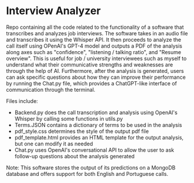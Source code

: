 # Interview Analyzer
Repo containing all the code related to the functionality of a software that transcribes and analyzes job interviews.
The software takes in an audio file and transcribes it using the Whisper API. It then proceeds to analyze the call
itself using OPenAI's GPT-4 model and outputs a PDF of the analysis along axes such as "confidence", "listening / talking ratio", and
"Resume overview". This is useful for job / university interviewees such as myself to understand what their communicative strengths and weaknesses are through the help of AI. Furthermore, after the analysis is generated, users can ask specific questions about how they can improve their performance by running the Chat.py file, which provides a ChatGPT-like interface of communication through the terminal. 

Files include:
* Backend.py does the call transcription and analysis using OpenAI's Whisper by calling some functions in utils.py
* Terms.JSON contains a dictionary of terms to be used in the analysis
* pdf_style.css determines the style of the output pdf file
* pdf_template.html provides an HTML template for the output analysis, but one can modify it as needed
* Chat.py uses OpenAI's conversational API to allow the user to ask follow-up questions about the analysis generated

Note: This software stores the output of its predictions on a MongoDB database and offers support for both English and Portuguese calls. 
